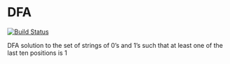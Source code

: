 # DFA

[![Build Status](https://www.travis-ci.org/mhlwsk/DFA.svg?branch=master)](https://www.travis-ci.org/mhlwsk/DFA)

DFA solution to the set of strings of 0’s and 1’s such that at least one of the last ten positions is 1
